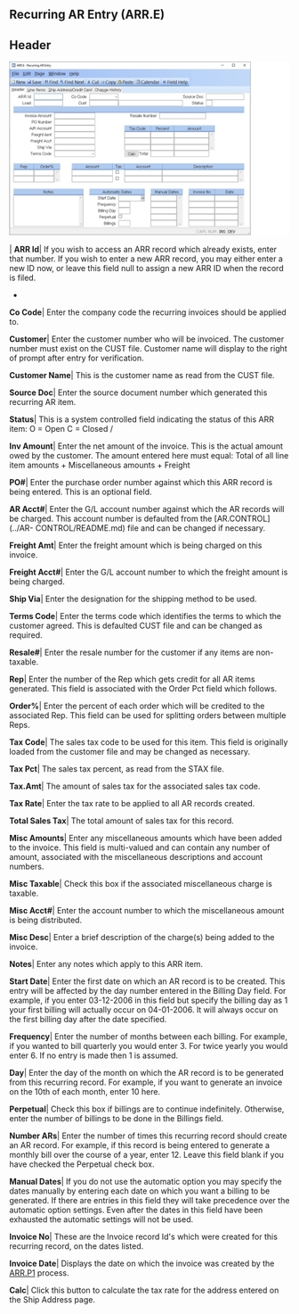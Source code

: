 ## Recurring AR Entry (ARR.E)
<PageHeader />

## Header

![](./ARR-E-1.jpg)

| **ARR Id**|  If you wish to access an ARR record which already exists, enter
that number. If you wish to enter a new ARR record, you may either enter a new
ID now, or leave this field null to assign a new ARR ID when the record is
filed.

-  
**Co Code**|  Enter the company code the recurring invoices should be applied
to.

**Customer**|  Enter the customer number who will be invoiced. The customer
number must exist on the
CUST file. Customer name will display to the right of prompt after entry for
verification.

**Customer Name**|  This is the customer name as read from the CUST file.

**Source Doc**|  Enter the source document number which generated this
recurring AR item.

**Status**|  This is a system controlled field indicating the status of this
ARR item: O = Open C = Closed /

**Inv Amount**|  Enter the net amount of the invoice. This is the actual
amount owed by the customer. The amount entered here must equal:
Total of all line item amounts
\+ Miscellaneous amounts
\+ Freight

**PO#**|  Enter the purchase order number against which this ARR record is
being entered. This is an optional field.

**AR Acct#**|  Enter the G/L account number against which the AR records will
be charged. This account number is defaulted from the [AR.CONTROL](../AR-
CONTROL/README.md) file and can be changed if necessary.

**Freight Amt**|  Enter the freight amount which is being charged on this
invoice.

**Freight Acct#**|  Enter the G/L account number to which the freight amount
is being charged.

**Ship Via**|  Enter the designation for the shipping method to be used.

**Terms Code**|  Enter the terms code which identifies the terms to which the
customer agreed. This is defaulted CUST file and can be changed as required.

**Resale#**|  Enter the resale number for the customer if any items are non-
taxable.

**Rep**|  Enter the number of the Rep which gets credit for all AR items
generated. This field is associated with the Order Pct field which follows.

**Order%**|  Enter the percent of each order which will be credited to the
associated Rep. This field can be used for splitting orders between multiple
Reps.

**Tax Code**|  The sales tax code to be used for this item. This field is
originally loaded from the customer file and may be changed as necessary.

**Tax Pct**|  The sales tax percent, as read from the STAX file.

**Tax.Amt**|  The amount of sales tax for the associated sales tax code.

**Tax Rate**|  Enter the tax rate to be applied to all AR records created.

**Total Sales Tax**|  The total amount of sales tax for this record.

**Misc Amounts**|  Enter any miscellaneous amounts which have been added to
the invoice. This field is
multi-valued and can contain any number of amount, associated with the
miscellaneous
descriptions and account numbers.

**Misc Taxable**|  Check this box if the associated miscellaneous charge is
taxable.

**Misc Acct#**|  Enter the account number to which the miscellaneous amount is
being distributed.

**Misc Desc**|  Enter a brief description of the charge(s) being added to the
invoice.

**Notes**|  Enter any notes which apply to this ARR item.

**Start Date**|  Enter the first date on which an AR record is to be created.
This entry will be affected by the day number entered in the Billing Day
field. For example, if you enter 03-12-2006 in this field but specify the
billing day as 1 your first billing will actually occur on 04-01-2006. It will
always occur on the first billing day after the date specified.

**Frequency**|  Enter the number of months between each billing. For example,
if you wanted to bill quarterly you would enter 3. For twice yearly you would
enter 6. If no entry is made then 1 is assumed.

**Day**|  Enter the day of the month on which the AR record is to be generated
from this recurring record. For example, if you want to generate an invoice on
the 10th of each month, enter 10 here.

**Perpetual**|  Check this box if billings are to continue indefinitely.
Otherwise, enter the number of billings to be done in the Billings field.

**Number ARs**|  Enter the number of times this recurring record should create
an AR record. For example, if this record is being entered to generate a
monthly bill over the course of a year, enter 12. Leave this field blank if
you have checked the Perpetual check box.

**Manual Dates**|  If you do not use the automatic option you may specify the
dates manually by entering each date on which you want a billing to be
generated. If there are entries in this field they will take precedence over
the automatic option settings. Even after the dates in this field have been
exhausted the automatic settings will not be used.

**Invoice No**|  These are the Invoice record Id's which were created for this
recurring record, on the dates listed.

**Invoice Date**|  Displays the date on which the invoice was created by the
[ARR.P1](../ARR-P1/README.md) process.

**Calc**|  Click this button to calculate the tax rate for the address entered
on the Ship Address page.


<badge text= "Version 8.10.57 " vertical="middle" />

<PageFooter />
